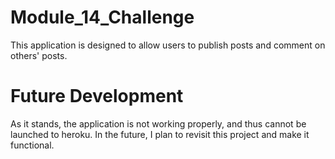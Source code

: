 # Module_14_Challenge

This application is designed to allow users to publish posts and comment on others' posts.

# Future Development

As it stands, the application is not working properly, and thus cannot be launched to heroku. In the future, I plan to revisit this project and make it functional.
